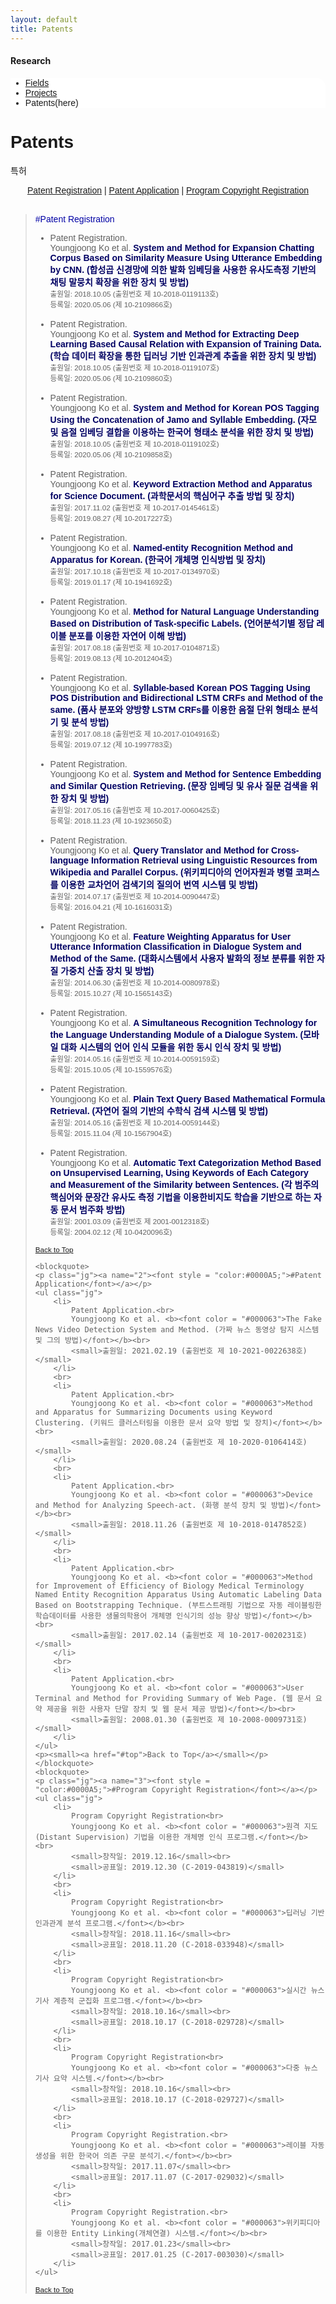 ```yaml
---
layout: default
title: Patents
---
```

<style>
@import url(//fonts.googleapis.com/earlyaccess/jejugothic.css);
.jg{font-family: 'Jeju Gothic', sans-serif;}
</style>
<a name="top"></a>
<h4>Research</h4>
 <div class="linklink jg" style = "background-color:#ffffff;border-radius:0 15px">
          <ul class="posts-list">
            <li class="post-link">
                <a class="post-title" href="https://nlplab-skku.github.io/Research/Fields/">Fields</a>
            </li>
            <li class="post-link">
                <a class="post-title" href="https://nlplab-skku.github.io/Research/Projects/">Projects</a>
            </li>
            <li>Patents(here)
            </li>
          </ul>
  </div>


<div class="post jg">
	<h1 class="pageTitle">Patents</h1>
	<p class="meta">특허</p>
	<div class="linklink" style = "text-align:center;">
		<a href="#1">Patent Registration</a> | <a href="#2">Patent Application</a> | <a href="#3">Program Copyright Registration</a>
	</div>
	<br>
</div>
<blockquote>
<p class="jg"><a name="1"><font style = "color:#0000A5;">#Patent Registration</font></a></p>
<div class="post jg">
	<ul>
		<li>
			Patent Registration.<br>
			Youngjoong Ko et al. <b><font color = "#000063">System and Method for Expansion Chatting Corpus Based on Similarity Measure Using Utterance Embedding by CNN. (합성곱 신경망에 의한 발화 임베딩을 사용한 유사도측정 기반의 채팅 말뭉치 확장을 위한 장치 및 방법)</font></b><br>
			<small>출원일: 2018.10.05 (출원번호 제 10-2018-0119113호)</small><br>
			<small>등록일: 2020.05.06 (제 10-2109866호)</small>
		</li>
		<br>
		<li>
			Patent Registration.<br>
			Youngjoong Ko et al. <b><font color = "#000063">System and Method for Extracting Deep Learning Based Causal Relation with Expansion of Training Data. (학습 데이터 확장을 통한 딥러닝 기반 인과관계 추출을 위한 장치 및 방법)</font></b><br>
			<small>출원일: 2018.10.05 (출원번호 제 10-2018-0119107호)</small><br>
			<small>등록일: 2020.05.06 (제 10-2109860호)</small>
		</li>
		<br>
		<li>
			Patent Registration.<br>
			Youngjoong Ko et al. <b><font color = "#000063">System and Method for Korean POS Tagging Using the Concatenation of Jamo and Syllable Embedding. (자모 및 음절 임베딩 결합을 이용하는 한국어 형태소 분석을 위한 장치 및 방법)</font></b><br>
			<small>출원일: 2018.10.05 (출원번호 제 10-2018-0119102호)</small><br>
			<small>등록일: 2020.05.06 (제 10-2109858호)</small>
		</li>
		<br>
		<li>
			Patent Registration.<br>
			Youngjoong Ko et al. <b><font color = "#000063">Keyword Extraction Method and Apparatus for Science Document. (과학문서의 핵심어구 추출 방법 및 장치)</font></b><br>
			<small>출원일: 2017.11.02 (출원번호 제 10-2017-0145461호)</small><br>
			<small>등록일: 2019.08.27 (제 10-2017227호)</small>
		</li>
		<br>
		<li>
			Patent Registration.<br>
			Youngjoong Ko et al. <b><font color = "#000063">Named-entity Recognition Method and Apparatus for Korean. (한국어 개체명 인식방법 및 장치)</font></b><br>
			<small>출원일: 2017.10.18 (출원번호 제 10-2017-0134970호)</small><br>
			<small>등록일: 2019.01.17 (제 10-1941692호)</small>
		</li>
		<br>
		<li>
			Patent Registration.<br>
			Youngjoong Ko et al. <b><font color = "#000063">Method for Natural Language Understanding Based on Distribution of Task-specific Labels. (언어분석기별 정답 레이블 분포를 이용한 자연어 이해 방법)</font></b><br>
			<small>출원일: 2017.08.18 (출원번호 제 10-2017-0104871호)</small><br>
			<small>등록일: 2019.08.13 (제 10-2012404호)</small>
		</li>
		<br>
		<li>
			Patent Registration.<br>
			Youngjoong Ko et al. <b><font color = "#000063">Syllable-based Korean POS Tagging Using POS Distribution and Bidirectional LSTM CRFs and Method of the same. (품사 분포와 양방향 LSTM CRFs를 이용한 음절 단위 형태소 분석기 및 분석 방법)</font></b><br>
			<small>출원일: 2017.08.18 (출원번호 제 10-2017-0104916호)</small><br>
			<small>등록일: 2019.07.12 (제 10-1997783호)</small>
		</li>
		<br>
		<li>
			Patent Registration.<br>
			Youngjoong Ko et al. <b><font color = "#000063">System and Method for Sentence Embedding and Similar Question Retrieving. (문장 임베딩 및 유사 질문 검색을 위한 장치 및 방법)</font></b><br>
			<small>출원일: 2017.05.16 (출원번호 제 10-2017-0060425호)</small><br>
			<small>등록일: 2018.11.23 (제 10-1923650호)</small>
		</li>
		<br>
		<li>
			Patent Registration.<br>
			Youngjoong Ko et al. <b><font color = "#000063">Query Translator and Method for Cross-language Information Retrieval using Linguistic Resources from Wikipedia and Parallel Corpus. (위키피디아의 언어자원과 병렬 코퍼스를 이용한 교차언어 검색기의 질의어 번역 시스템 및 방법)</font></b><br>
			<small>출원일: 2014.07.17 (출원번호 제 10-2014-0090447호) </small><br>
			<small>등록일: 2016.04.21 (제 10-1616031호)</small>
		</li>
		<br>
		<li>
			Patent Registration.<br>
			Youngjoong Ko et al. <b><font color = "#000063">Feature Weighting Apparatus for User Utterance Information Classification in Dialogue System and Method of the Same. (대화시스템에서 사용자 발화의 정보 분류를 위한 자질 가중치 산출 장치 및 방법)</font></b><br>
			<small>출원일: 2014.06.30 (출원번호 제 10-2014-0080978호) </small><br>
			<small>등록일: 2015.10.27 (제 10-1565143호)</small>
		</li>
		<br>
		<li>
			Patent Registration.<br>
			Youngjoong Ko et al. <b><font color = "#000063">A Simultaneous Recognition Technology for the Language Understanding Module of a Dialogue System. (모바일 대화 시스템의 언어 인식 모듈을 위한 동시 인식 장치 및 방법)</font></b><br>
			<small>출원일: 2014.05.16 (출원번호 제 10-2014-0059159호) </small><br>
			<small>등록일: 2015.10.05 (제 10-1559576호)</small>
		</li>
		<br>
		<li>
			Patent Registration.<br>
			Youngjoong Ko et al. <b><font color = "#000063">Plain Text Query Based Mathematical Formula Retrieval. (자연어 질의 기반의 수학식 검색 시스템 및 방법)</font></b><br>
			<small>출원일: 2014.05.16 (출원번호 제 10-2014-0059144호) </small><br>
			<small>등록일: 2015.11.04 (제 10-1567904호)</small>
		</li>
		<br>
		<li>
			Patent Registration.<br>
			Youngjoong Ko et al. <b><font color = "#000063">Automatic Text Categorization Method Based on Unsupervised Learning, Using Keywords of Each Category and Measurement of the Similarity between Sentences. (각 범주의 핵심어와 문장간 유사도 측정 기법을 이용한비지도 학습을 기반으로 하는 자동 문서 범주화 방법)</font></b><br>
			<small>출원일: 2001.03.09 (출원번호 제 2001-0012318호)</small><br>
			<small>등록일: 2004.02.12 (제 10-0420096호)</small>
		</li>
	</ul>
	<p><small><a href="#top">Back to Top</a></small></p>

	<blockquote>
	<p class="jg"><a name="2"><font style = "color:#0000A5;">#Patent Application</font></a></p>
	<ul class="jg">
		<li>
			Patent Application.<br>
			Youngjoong Ko et al. <b><font color = "#000063">The Fake News Video Detection System and Method. (가짜 뉴스 동영상 탐지 시스템 및 그의 방법)</font></b><br>
			<small>출원일: 2021.02.19 (출원번호 제 10-2021-0022638호)</small>
		</li>
		<br>
		<li>
			Patent Application.<br>
			Youngjoong Ko et al. <b><font color = "#000063">Method and Apparatus for Summarizing Documents using Keyword Clustering. (키워드 클러스터링을 이용한 문서 요약 방법 및 장치)</font></b><br>
			<small>출원일: 2020.08.24 (출원번호 제 10-2020-0106414호)</small>
		</li>
		<br>
		<li>
			Patent Application.<br>
			Youngjoong Ko et al. <b><font color = "#000063">Device and Method for Analyzing Speech-act. (화행 분석 장치 및 방법)</font></b><br>
			<small>출원일: 2018.11.26 (출원번호 제 10-2018-0147852호)</small>
		</li>
		<br>
		<li>
			Patent Application.<br>
			Youngjoong Ko et al. <b><font color = "#000063">Method for Improvement of Efficiency of Biology Medical Terminology Named Entity Recognition Apparatus Using Automatic Labeling Data Based on Bootstrapping Technique. (부트스트래핑 기법으로 자동 레이블링한 학습데이터를 사용한 생물의학용어 개체명 인식기의 성능 향상 방법)</font></b><br>
			<small>출원일: 2017.02.14 (출원번호 제 10-2017-0020231호)</small>
		</li>
		<br>
		<li>
			Patent Application.<br>
			Youngjoong Ko et al. <b><font color = "#000063">User Terminal and Method for Providing Summary of Web Page. (웹 문서 요약 제공을 위한 사용자 단말 장치 및 웹 문서 제공 방법)</font></b><br>
			<small>출원일: 2008.01.30 (출원번호 제 10-2008-0009731호)</small>
		</li>
	</ul>
	<p><small><a href="#top">Back to Top</a></small></p>
	</blockquote>
	<blockquote>
	<p class="jg"><a name="3"><font style = "color:#0000A5;">#Program Copyright Registration</font></a></p>
	<ul class="jg">
		<li>
			Program Copyright Registration<br>
			Youngjoong Ko et al. <b><font color = "#000063">원격 지도(Distant Supervision) 기법을 이용한 개체명 인식 프로그램.</font></b><br>
			<small>창작일: 2019.12.16</small><br>
			<small>공표일: 2019.12.30 (C-2019-043819)</small>
		</li>
		<br>
		<li>
			Program Copyright Registration<br>
			Youngjoong Ko et al. <b><font color = "#000063">딥러닝 기반 인과관계 분석 프로그램.</font></b><br>
			<small>창작일: 2018.11.16</small><br>
			<small>공표일: 2018.11.20 (C-2018-033948)</small>
		</li>
		<br>
		<li>
			Program Copyright Registration<br>
			Youngjoong Ko et al. <b><font color = "#000063">실시간 뉴스 기사 계층적 군집화 프로그램.</font></b><br>
			<small>창작일: 2018.10.16</small><br>
			<small>공표일: 2018.10.17 (C-2018-029728)</small>
		</li>
		<br>
		<li>
			Program Copyright Registration<br>
			Youngjoong Ko et al. <b><font color = "#000063">다중 뉴스 기사 요약 시스템.</font></b><br>
			<small>창작일: 2018.10.16</small><br>
			<small>공표일: 2018.10.17 (C-2018-029727)</small>
		</li>
		<br>
		<li>
			Program Copyright Registration.<br>
			Youngjoong Ko et al. <b><font color = "#000063">레이블 자동 생성을 위한 한국어 의존 구문 분석기.</font></b><br>
			<small>창작일: 2017.11.07</small><br>
			<small>공표일: 2017.11.07 (C-2017-029032)</small>
		</li>
		<br>
		<li>
			Program Copyright Registration.<br>
			Youngjoong Ko et al. <b><font color = "#000063">위키피디아를 이용한 Entity Linking(개체연결) 시스템.</font></b><br>
			<small>창작일: 2017.01.23</small><br>
			<small>공표일: 2017.01.25 (C-2017-003030)</small>
		</li>
	</ul>

<p><small><a href="#top">Back to Top</a></small></p>
</blockquote>
